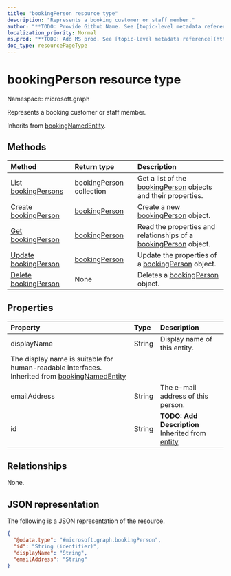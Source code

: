 ```yaml
---
title: "bookingPerson resource type"
description: "Represents a booking customer or staff member."
author: "**TODO: Provide Github Name. See [topic-level metadata reference](https://msgo.azurewebsites.net/add/document/guidelines/metadata.html#topic-level-metadata)**"
localization_priority: Normal
ms.prod: "**TODO: Add MS prod. See [topic-level metadata reference](https://msgo.azurewebsites.net/add/document/guidelines/metadata.html#topic-level-metadata)**"
doc_type: resourcePageType
---
```


# bookingPerson resource type

Namespace: microsoft.graph



Represents a booking customer or staff member.


Inherits from [bookingNamedEntity](../resources/bookingnamedentity.md).

## Methods
|Method|Return type|Description|
|:---|:---|:---|
|[List bookingPersons](../api/bookingperson-list.md)|[bookingPerson](../resources/bookingperson.md) collection|Get a list of the [bookingPerson](../resources/bookingperson.md) objects and their properties.|
|[Create bookingPerson](../api/bookingperson-create.md)|[bookingPerson](../resources/bookingperson.md)|Create a new [bookingPerson](../resources/bookingperson.md) object.|
|[Get bookingPerson](../api/bookingperson-get.md)|[bookingPerson](../resources/bookingperson.md)|Read the properties and relationships of a [bookingPerson](../resources/bookingperson.md) object.|
|[Update bookingPerson](../api/bookingperson-update.md)|[bookingPerson](../resources/bookingperson.md)|Update the properties of a [bookingPerson](../resources/bookingperson.md) object.|
|[Delete bookingPerson](../api/bookingperson-delete.md)|None|Deletes a [bookingPerson](../resources/bookingperson.md) object.|

## Properties
|Property|Type|Description|
|:---|:---|:---|
|displayName|String|Display name of this entity.
The display name is suitable for human-readable interfaces. Inherited from [bookingNamedEntity](../resources/bookingnamedentity.md)|
|emailAddress|String|The e-mail address of this person.|
|id|String|**TODO: Add Description** Inherited from [entity](../resources/entity.md)|

## Relationships
None.

## JSON representation
The following is a JSON representation of the resource.
<!-- {
  "blockType": "resource",
  "keyProperty": "id",
  "@odata.type": "microsoft.graph.bookingPerson",
  "baseType": "microsoft.graph.bookingNamedEntity",
  "openType": false
}
-->
``` json
{
  "@odata.type": "#microsoft.graph.bookingPerson",
  "id": "String (identifier)",
  "displayName": "String",
  "emailAddress": "String"
}
```


